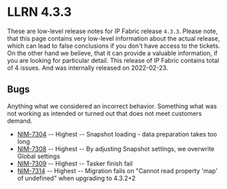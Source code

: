 # LLRN 4.3.3

These are low-level release notes for IP Fabric release `4.3.3`. Please note, that this page contains very low-level information about the actual release, which can lead to false conclusions if you don't have access to the tickets. On the other hand we believe, that it can provide a valuable information, if you are looking for particular detail. This release of IP Fabric contains total of 4 issues. And was internally released on 2022-02-23.

## Bugs

Anything what we considered an incorrect behavior. Something what was not working as intended or turned out that does not meet customers demand.

- [NIM-7304](https://ipfabric.atlassian.net/browse/NIM-7304) -- Highest -- Snapshot loading - data preparation takes too long
- [NIM-7308](https://ipfabric.atlassian.net/browse/NIM-7308) -- Highest -- By adjusting Snapshot settings, we overwrite Global settings
- [NIM-7309](https://ipfabric.atlassian.net/browse/NIM-7309) -- Highest -- Tasker finish fail
- [NIM-7314](https://ipfabric.atlassian.net/browse/NIM-7314) -- Highest -- Migration fails on "Cannot read property 'map' of undefined" when upgrading to 4.3.2+2
